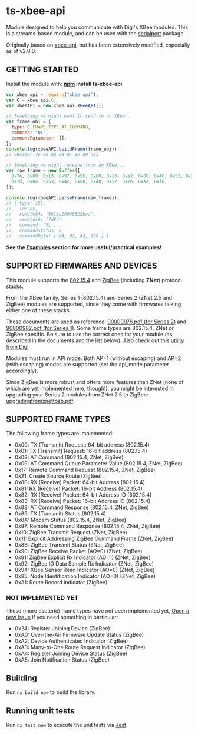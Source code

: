 # ts-xbee-api

Module designed to help you communicate with Digi's XBee modules. This is a streams-based module,
and can be used with the [serialport](https://serialport.io/) package.

Originally based on [xbee-api](https://github.com/jankolkmeier/xbee-api), but has been extensively
modified, especially as of v2.0.0.

## GETTING STARTED

Install the module with: **[npm](https://npmjs.org/) install ts-xbee-api**

```javascript
var xbee_api = require("xbee-api");
var C = xbee_api.C;
var xbeeAPI = new xbee_api.XBeeAPI();

// Something we might want to send to an XBee...
var frame_obj = {
  type: C.FRAME_TYPE.AT_COMMAND,
  command: "NI",
  commandParameter: [],
};
console.log(xbeeAPI.buildFrame(frame_obj));
// <Buffer 7e 00 04 08 01 4e 49 5f>

// Something we might receive from an XBee...
var raw_frame = new Buffer([
  0x7e, 0x00, 0x13, 0x97, 0x55, 0x00, 0x13, 0xa2, 0x00, 0x40, 0x52, 0x2b, 0xaa,
  0x7d, 0x84, 0x53, 0x4c, 0x00, 0x40, 0x52, 0x2b, 0xaa, 0xf0,
]);

console.log(xbeeAPI.parseFrame(raw_frame));
// { type: 151,
//   id: 85,
//   remote64: '0013a20040522baa',
//   remote16: '7d84',
//   command: 'SL',
//   commandStatus: 0,
//   commandData: [ 64, 82, 43, 170 ] }
```

**See the [Examples](#examples) section for more useful/practical examples!**

## SUPPORTED FIRMWARES AND DEVICES

This module supports the [802.15.4](http://en.wikipedia.org/wiki/IEEE_802.15.4)
and [ZigBee](http://en.wikipedia.org/wiki/ZigBee) (including **ZNet**) protocol stacks.

From the XBee family, Series 1 (802.15.4) and Series 2 (ZNet 2.5 and ZigBee) modules are supported,
since they come with firmwares talking either one of these stacks.

These documents are used as
reference: [90000976.pdf (for Series 2)](https://www.digi.com/resources/documentation/digidocs/PDFs/90000976.pdf)
and
[90000982.pdf (for Series 1)](https://www.digi.com/resources/documentation/digidocs/pdfs/90000982.pdf).
Some frame types are 802.15.4, ZNet or ZigBee specific. Be sure to use the correct ones for your
module (as described in the documents and the list below). Also check out
this [utility from Digi](http://docs.digi.com/display/XCTU/Frames+generator+tool).

Modules must run in API mode. Both AP=1 (without escaping) and AP=2 (with escaping) modes are
supported (set the api_mode parameter accordingly).

Since ZigBee is more robust and offers more features than ZNet (none of which are yet implemented
here, though!), you might be interested in upgrading your Series 2 modules from ZNet 2.5 to
ZigBee: [upgradingfromznettozb.pdf](ftp://ftp1.digi.com/support/documentation/upgradingfromznettozb.pdf).

## SUPPORTED FRAME TYPES

The following frame types are implemented:

- 0x00: TX (Transmit) Request: 64-bit address (802.15.4)
- 0x01: TX (Transmit) Request: 16-bit address (802.15.4)
- 0x08: AT Command (802.15.4, ZNet, ZigBee)
- 0x09: AT Command Queue Parameter Value (802.15.4, ZNet, ZigBee)
- 0x17: Remote Command Request (802.15.4, ZNet, ZigBee)
- 0x21: Create Source Route (ZigBee)
- 0x80: RX (Receive) Packet: 64-bit Address (802.15.4)
- 0x81: RX (Receive) Packet: 16-bit Address (802.15.4)
- 0x82: RX (Receive) Packet: 64-bit Address IO (802.15.4)
- 0x83: RX (Receive) Packet: 16-bit Address IO (802.15.4)
- 0x88: AT Command Response (802.15.4, ZNet, ZigBee)
- 0x89: TX (Transmit) Status (802.15.4)
- 0x8A: Modem Status (802.15.4, ZNet, ZigBee)
- 0x97: Remote Command Response (802.15.4, ZNet, ZigBee)
- 0x10: ZigBee Transmit Request (ZNet, ZigBee)
- 0x11: Explicit Addressing ZigBee Command Frame (ZNet, ZigBee)
- 0x8B: ZigBee Transmit Status (ZNet, ZigBee)
- 0x90: ZigBee Receive Packet (AO=0) (ZNet, ZigBee)
- 0x91: ZigBee Explicit Rx Indicator (AO=1) (ZNet, ZigBee)
- 0x92: ZigBee IO Data Sample Rx Indicator (ZNet, ZigBee)
- 0x94: XBee Sensor Read Indicator (AO=0) (ZNet, ZigBee)
- 0x95: Node Identification Indicator (AO=0) (ZNet, ZigBee)
- 0xA1: Route Record Indicator (ZigBee)

### NOT IMPLEMENTED YET

These (more esoteric) frame types have not been implemented
yet, [Open a new issue](https://github.com/jankolkmeier/xbee-api/issues/new) if you need something
in particular:

- 0x24: Register Joining Device (ZigBee)
- 0xA0: Over-the-Air Firmware Update Status (ZigBee)
- 0xA2: Device Authenticated Indicator (ZigBee)
- 0xA3: Many-to-One Route Request Indicator (ZigBee)
- 0xA4: Register Joining Device Status (ZigBee)
- 0xA5: Join Notification Status (ZigBee)

## Building

Run `nx build new` to build the library.

## Running unit tests

Run `nx test new` to execute the unit tests via [Jest](https://jestjs.io).
